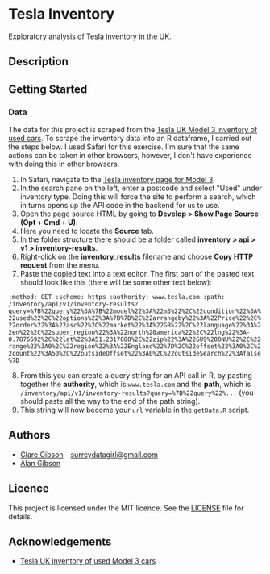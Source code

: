 # Tesla Inventory
Exploratory analysis of Tesla inventory in the UK.

## Description

## Getting Started
### Data
The data for this project is scraped from the [Tesla UK Model 3 inventory of used cars](https://www.tesla.com/en_GB/inventory/used/m3). To scrape the inventory data into an R dataframe, I carried out the steps below. I used Safari for this exercise. I'm sure that the same actions can be taken in other browsers, however, I don't have experience with doing this in other browsers.

1. In Safari, navigate to the [Tesla inventory page for Model 3](https://www.tesla.com/en_GB/inventory/used/m3).
2. In the search pane on the left, enter a postcode and select "Used" under inventory type. Doing this will force the site to perform a search, which in turns opens up the API code in the backend for us to use.
3. Open the page source HTML by going to **Develop > Show Page Source (Opt + Cmd + U)**.
4. Here you need to locate the **Source** tab.
5. In the folder structure there should be a folder called **inventory > api > v1 > inventory-results**.
6. Right-click on the **inventory_results** filename and choose **Copy HTTP request** from the menu.
7. Paste the copied text into a text editor. The first part of the pasted text should look like this (there will be some other text below):

`:method: GET
:scheme: https
:authority: www.tesla.com
:path: /inventory/api/v1/inventory-results?query=%7B%22query%22%3A%7B%22model%22%3A%22m3%22%2C%22condition%22%3A%22used%22%2C%22options%22%3A%7B%7D%2C%22arrangeby%22%3A%22Price%22%2C%22order%22%3A%22asc%22%2C%22market%22%3A%22GB%22%2C%22language%22%3A%22en%22%2C%22super_region%22%3A%22north%20america%22%2C%22lng%22%3A-0.7876692%2C%22lat%22%3A51.2317088%2C%22zip%22%3A%22GU9%200NU%22%2C%22range%22%3A0%2C%22region%22%3A%22England%22%7D%2C%22offset%22%3A0%2C%22count%22%3A50%2C%22outsideOffset%22%3A0%2C%22outsideSearch%22%3Afalse%7D`

8. From this you can create a query string for an API call in R, by pasting together the **authority**, which is `www.tesla.com` and the **path**, which is `/inventory/api/v1/inventory-results?query=%7B%22query%22%...` (you should paste all the way to the end of the path string).
9. This string will now become your `url` variable in the `getData.R` script.

## Authors

- [Clare Gibson](https://www.surreydatagirl.com) - [surreydatagirl@gmail.com](mailto:surreydatagirl.com)
- [Alan Gibson](https://github.com/a-gibson)

## Licence
This project is licensed under the MIT licence. See the [LICENSE](./LICENSE) file for details.

## Acknowledgements

- [Tesla UK inventory of used Model 3 cars](https://www.tesla.com/en_GB/inventory/used/m3?arrangeby=plh&zip=GU9)